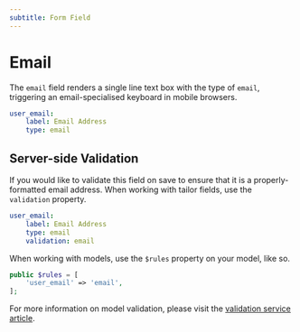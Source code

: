 ```yaml
---
subtitle: Form Field
---
```

# Email

The `email` field renders a single line text box with the type of `email`, triggering an email-specialised keyboard in mobile browsers.

```yaml
user_email:
    label: Email Address
    type: email
```

## Server-side Validation

If you would like to validate this field on save to ensure that it is a properly-formatted email address. When working with tailor fields, use the `validation` property.

```yaml
user_email:
    label: Email Address
    type: email
    validation: email
```

When working with models, use the `$rules` property on your model, like so.

```php
public $rules = [
    'user_email' => 'email',
];
```

For more information on model validation, please visit the [validation service article](../../extend/services/validation.md#rule-email).
